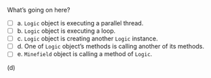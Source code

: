<panel header="{{ icon_Q_A }} What’s going on here?">

What’s going on here?

<pic src="{{baseUrl}}/modeling/modelingBehaviors/sequenceDiagramsIntermediate/images/exerciseDiagram.png" height="170" />
<p/>

- [ ] a. `Logic` object is executing a parallel thread.
- [ ] b. `Logic` object is executing a loop.
- [ ] c. `Logic` object  is creating another `Logic` instance.
- [ ] d. One of `Logic` object’s methods is calling another of its methods.
- [ ] e. `Minefield` object is calling a method of `Logic`.

<panel type="seamless" header="{{ icon_A }} Answer" minimized>

(d)

</panel>
</panel>

